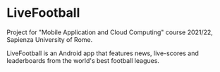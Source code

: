 # LiveFootball
Project for "Mobile Application and Cloud Computing" course 2021/22, Sapienza University of Rome.

LiveFootball is an Android app that features news, live-scores and leaderboards from the world's best football leagues.
